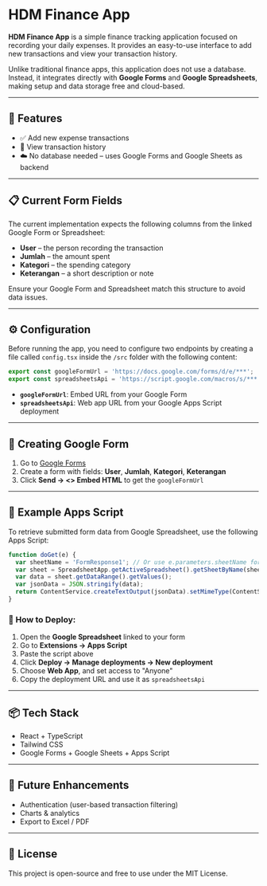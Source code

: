 # HDM Finance App

**HDM Finance App** is a simple finance tracking application focused on recording your daily expenses. It provides an easy-to-use interface to add new transactions and view your transaction history.

Unlike traditional finance apps, this application does not use a database. Instead, it integrates directly with **Google Forms** and **Google Spreadsheets**, making setup and data storage free and cloud-based.

---

## 🚀 Features

- ✅ Add new expense transactions
- 📄 View transaction history
- ☁️ No database needed – uses Google Forms and Google Sheets as backend

---

## 📋 Current Form Fields

The current implementation expects the following columns from the linked Google Form or Spreadsheet:

- **User** – the person recording the transaction  
- **Jumlah** – the amount spent  
- **Kategori** – the spending category  
- **Keterangan** – a short description or note

Ensure your Google Form and Spreadsheet match this structure to avoid data issues.

---

## ⚙️ Configuration

Before running the app, you need to configure two endpoints by creating a file called `config.tsx` inside the `/src` folder with the following content:

```ts
export const googleFormUrl = 'https://docs.google.com/forms/d/e/***';  
export const spreadsheetsApi = 'https://script.google.com/macros/s/***';
```

- **`googleFormUrl`**: Embed URL from your Google Form  
- **`spreadsheetsApi`**: Web app URL from your Google Apps Script deployment

---

## 📝 Creating Google Form

1. Go to [Google Forms](https://docs.google.com/forms/u/0/?hl=id)
2. Create a form with fields: **User**, **Jumlah**, **Kategori**, **Keterangan**
3. Click **Send → <> Embed HTML** to get the `googleFormUrl`

---

## 📡 Example Apps Script

To retrieve submitted form data from Google Spreadsheet, use the following Apps Script:

```javascript
function doGet(e) {
  var sheetName = 'FormResponse1'; // Or use e.parameters.sheetName for dynamic access
  var sheet = SpreadsheetApp.getActiveSpreadsheet().getSheetByName(sheetName);
  var data = sheet.getDataRange().getValues();
  var jsonData = JSON.stringify(data);
  return ContentService.createTextOutput(jsonData).setMimeType(ContentService.MimeType.JSON);
}
```

### 📌 How to Deploy:

1. Open the **Google Spreadsheet** linked to your form
2. Go to **Extensions → Apps Script**
3. Paste the script above
4. Click **Deploy → Manage deployments → New deployment**
5. Choose **Web App**, and set access to "Anyone"
6. Copy the deployment URL and use it as `spreadsheetsApi`

---

## 📦 Tech Stack

- React + TypeScript  
- Tailwind CSS  
- Google Forms + Google Sheets + Apps Script  

---

## 🧪 Future Enhancements

- Authentication (user-based transaction filtering)
- Charts & analytics
- Export to Excel / PDF

---

## 📄 License

This project is open-source and free to use under the MIT License.
